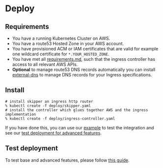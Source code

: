 # Deploy

## Requirements

* You have a running Kubernetes Cluster on AWS.
* You have a route53 Hosted Zone in your AWS account.
* You have provisioned ACM or IAM certificates that are valid
  for example one wildcard certificate for `*.YOUR_HOSTED_ZONE`.
* You have met all [requirements.md](requirements.md), such that the
  ingress controller has access to all relevant AWS APIs.
* **Optional** to manage route53 DNS records automatically you can install
  [external-dns](https://github.com/kubernetes-incubator/external-dns/)
  to manage DNS records for your Ingress specifications.

## Install

    # install skipper an ingress http router
    % kubectl create -f deploy/skipper.yaml
    # install the controller which glues together AWS and the ingress implementation
    % kubectl create -f deploy/ingress-controller.yaml

If you have done this, you can use our
[example](https://github.com/zalando-incubator/kube-ingress-aws-controller/tree/master/example)
to test the integration and see our [test deployment for advanced features](test-deployment.md).

## Test deployment

To test base and advanced features, please follow [this guide](test-deployment.md).

